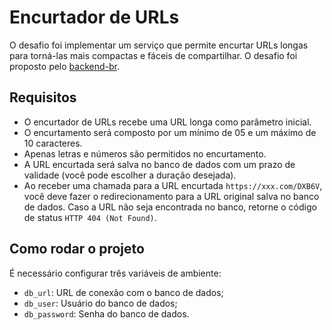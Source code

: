 # Encurtador de URLs

O desafio foi implementar um serviço que permite encurtar URLs longas para torná-las mais compactas e fáceis de
compartilhar. O desafio foi proposto pelo [backend-br](https://github.com/backend-br/desafios/tree/master/url-shortener).

## Requisitos

- O encurtador de URLs recebe uma URL longa como parâmetro inicial.
- O encurtamento será composto por um mínimo de 05 e um máximo de 10 caracteres.
- Apenas letras e números são permitidos no encurtamento.
- A URL encurtada será salva no banco de dados com um prazo de validade (você pode escolher a duração desejada).
- Ao receber uma chamada para a URL encurtada `https://xxx.com/DXB6V`, você deve fazer o redirecionamento para a
  URL original salva no banco de dados. Caso a URL não seja encontrada no banco, retorne o código de
  status `HTTP 404 (Not Found)`.

## Como rodar o projeto
É necessário configurar três variáveis de ambiente:
- `db_url`: URL de conexão com o banco de dados;
- `db_user`: Usuário do banco de dados;
- `db_password`: Senha do banco de dados.